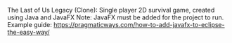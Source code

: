 The Last of Us Legacy (Clone): Single player 2D survival game, created using Java and JavaFX
Note: JavaFX must be added for the project to run. Example guide: https://pragmaticways.com/how-to-add-javafx-to-eclipse-the-easy-way/
